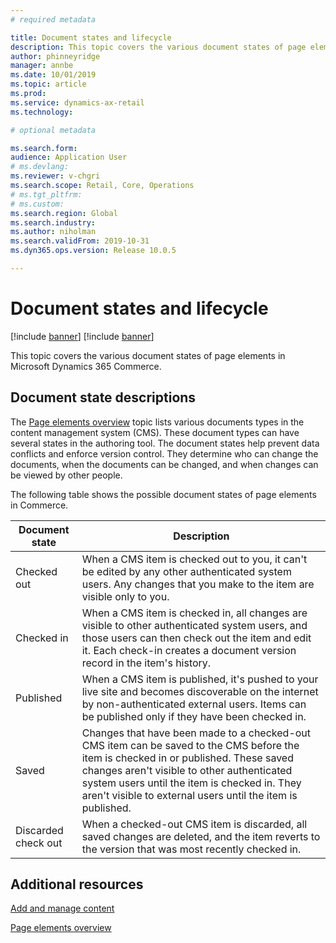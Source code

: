 ```yaml
---
# required metadata

title: Document states and lifecycle
description: This topic covers the various document states of page elements in Microsoft Dynamics 365 Commerce.
author: phinneyridge
manager: annbe
ms.date: 10/01/2019
ms.topic: article
ms.prod: 
ms.service: dynamics-ax-retail
ms.technology: 

# optional metadata

ms.search.form:  
audience: Application User
# ms.devlang: 
ms.reviewer: v-chgri
ms.search.scope: Retail, Core, Operations
# ms.tgt_pltfrm: 
# ms.custom: 
ms.search.region: Global
ms.search.industry: 
ms.author: niholman
ms.search.validFrom: 2019-10-31
ms.dyn365.ops.version: Release 10.0.5

---
```

# Document states and lifecycle

[!include [banner](includes/preview-banner.md)]
[!include [banner](includes/banner.md)]

This topic covers the various document states of page elements in Microsoft Dynamics 365 Commerce.

## Document state descriptions

The [Page elements overview](page-elements-overview.md) topic lists various documents types in the content management system (CMS). These document types can have several states in the authoring tool. The document states help prevent data conflicts and enforce version control. They determine who can change the documents, when the documents can be changed, and when changes can be viewed by other people.

The following table shows the possible document states of page elements in Commerce.

| Document state | Description |
|---|---|
| Checked out | When a CMS item is checked out to you, it can't be edited by any other authenticated system users. Any changes that you make to the item are visible only to you. |
| Checked in | When a CMS item is checked in, all changes are visible to other authenticated system users, and those users can then check out the item and edit it. Each check-in creates a document version record in the item's history. |
| Published | When a CMS item is published, it's pushed to your live site and becomes discoverable on the internet by non-authenticated external users. Items can be published only if they have been checked in. |
| Saved | Changes that have been made to a checked-out CMS item can be saved to the CMS before the item is checked in or published. These saved changes aren't visible to other authenticated system users until the item is checked in. They aren't visible to external users until the item is published. |
| Discarded check out | When a checked-out CMS item is discarded, all saved changes are deleted, and the item reverts to the version that was most recently checked in. |

## Additional resources

[Add and manage content](add-manage-content.md)

[Page elements overview](page-elements-overview.md)

